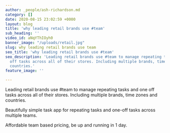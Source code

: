 ```yaml
---
author: _people/ash-richardson.md
category: []
date: 2020-08-15 23:02:59 +0000
layout: blog
title: 'why leading retail brands use #team'
sub_heading: ''
video_id: aNqYThIOyh0
banner_image: "/uploads/retail.jpg"
slug: why leading retail brands use team
seo_title: 'why leading retail brands use #team'
seo_description: 'Leading retail brands use #team to manage repeating tasks and one
  off tasks across all of their stores. Including multiple brands, time zones and
  countries.'
feature_image: ''

---
```

Leading retail brands use #team to manage repeating tasks and one off tasks across all of their stores. Including multiple brands, time zones and countries.

Beautifully simple task app for repeating tasks and one-off tasks across multiple teams. 

Affordable team based pricing, be up and running in 1 day.